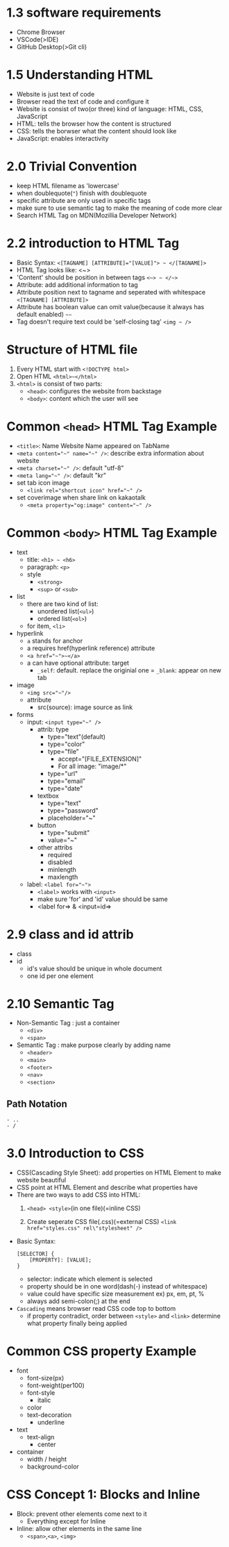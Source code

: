 # 1.3 software requirements
 - Chrome Browser
 - VSCode(>IDE)
 - GitHub Desktop(>Git cli)
 
# 1.5 Understanding HTML
  - Website is just text of code
  - Browser read the text of code and configure it
  - Website is consist of two(or three) kind of language: HTML, CSS, JavaScript
  - HTML: tells the browser how the content is structured
  - CSS: tells the borwser what the content should look like
  - JavaScript: enables interactivity
  
# 2.0 Trivial Convention
  - keep HTML filename as 'lowercase'
  - when doublequote(`"`) finish with doublequote
  - specific attribute are only used in specific tags
  - make sure to use semantic tag to make the meaning of code more clear
  - Search HTML Tag on MDN(Mozillia Developer Network)

# 2.2 introduction to HTML Tag
  - Basic Syntax: `<[TAGNAME] [ATTRIBUTE]="[VALUE]"> ~ </[TAGNAME]>`
  - HTML Tag looks like: <~>
  - 'Content' should be position in between tags
  	`<~> ~ </~>`
  - Attribute: add additional information to tag
  - Attribute position next to tagname and seperated with whitespace
  	`<[TAGNAME] [ATTRIBUTE]>`
  - Attribute has boolean value can omit value(because it always has default enabled)
  	`~~`
  - Tag doesn't require text could be 'self-closing tag'
  	`<img ~ />`

# Structure of HTML file
  1. Every HTML start with `<!DOCTYPE html>`
  2. Open HTML `<html>~</html>`
  3. `<html>` is consist of two parts:
	 - `<head>`: configures the website from backstage
	 - `<body>`: content which the user will see

# Common `<head>` HTML Tag Example
   - `<title>`: Name Website Name appeared on TabName
   - `<meta content="~" name="~" />`: describe extra information about website
   - `<meta charset="~" />`: default "utf-8"
   - `<meta lang="~" />`: default "kr"
   - set tab icon image
   	 - `<link rel="shortcut icon" href="~" />`
   - set coverimage when share link on kakaotalk
	 - `<meta property="og:image" content="~" />`

# Common `<body>` HTML Tag Example
 - text
 	- title: `<h1> ~ <h6>`
	- paragraph: `<p>`
	- style
		- `<strong>`
		- `<sup>` or `<sub>`
 - list
 	- there are two kind of list:
		- unordered list(`<ul>`)
		- ordered list(`<ol>`)
 	- for item, `<li>`
 - hyperlink
 	- `a` stands for anchor
	- a requires href(hyperlink reference) attribute
	- `<a href="~">~</a>`
	- a can have optional attribute: target
	  - `_self`: default. replace the originial one
	  = `_blank`: appear on new tab
  - image
  	- `<img src="~"/>`
	- attribute
		- src(source): image source as link
  - forms
  	- input: `<input type="~" />`
		- attrib: type
			- type="text"(default)
			- type="color"
			- type="file"
				- accept="[FILE_EXTENSION]"
				- For all image: "image/*"
			- type="url"
			- type="email"
			- type="date"
		- textbox
			- type="text"
			- type="password"
			- placeholder="~"
		- button
			- type="submit"
			- value="~"
		- other attribs
			- required
			- disabled
			- minlength
			- maxlength
	- label: `<label for="~">`
		- `<label>` works with `<input>`
		- make sure 'for' and 'id' value should be same
		- <label for=> & <input=id=>
		
# 2.9 class and id attrib
  - class
  - id
	- id's value should be unique in whole document
	- one id per one element

# 2.10 Semantic Tag
  - Non-Semantic Tag
    : just a container
	  - `<div>`
	  - `<span>`
  - Semantic Tag
  	: make purpose clearly by adding name
	  - `<header>`
	  - `<main>`
	  - `<footer>`
	  - `<nav>`
	  - `<section>`

## Path Notation
	- ..
	- /
	
# 3.0 Introduction to CSS
  - CSS(Cascading Style Sheet): add properties on HTML Element to make website beautiful
  - CSS point at HTML Element and describe what properties have
  - There are two ways to add CSS into HTML:
    1. `<head> <style>`(in one file)(=inline CSS)
		
	2. Create seperate CSS file(.css)(=external CSS)
		`<link href="styles.css" rel\"stylesheet" />`
  - Basic Syntax:
  	```
	[SELECTOR] {
		[PROPERTY]: [VALUE];
	}
	```
	- selector: indicate which element is selected
	- property should be in one word(dash(-) instead of whitespace)
	- value could have specific size measurement ex) px, em, pt, %
	- always add semi-colon(;) at the end
  - `Cascading` means browser read CSS code top to bottom
    - if property contradict, order between `<style>` and `<link>` determine what property finally being applied

# Common CSS property Example
  - font
    - font-size(px)
	- font-weight(per100)
	- font-style
	  - italic
  	- color
	- text-decoration
	  - underline
  - text
    - text-align
	  - center
  - container
  	- width / height
    - background-color
	
# CSS Concept 1: Blocks and Inline
  - Block: prevent other elements come next to it
    - Everything except for Inline
  - Inline: allow other elements in the same line
    - `<span>`,`<a>`, `<img>`
  
